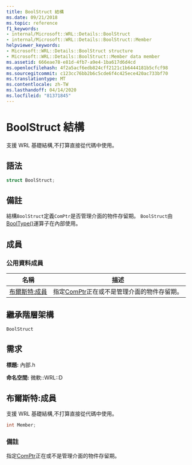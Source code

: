 ```yaml
---
title: BoolStruct 結構
ms.date: 09/21/2018
ms.topic: reference
f1_keywords:
- internal/Microsoft::WRL::Details::BoolStruct
- internal/Microsoft::WRL::Details::BoolStruct::Member
helpviewer_keywords:
- Microsoft::WRL::Details::BoolStruct structure
- Microsoft::WRL::Details::BoolStruct::Member data member
ms.assetid: 666eae78-e81d-4fb7-a9e4-1ba617d6d4cd
ms.openlocfilehash: 4f2a5acf6edb824cff2121c1b6444181b5cfcf98
ms.sourcegitcommit: c123cc76bb2b6c5cde6f4c425ece420ac733bf70
ms.translationtype: MT
ms.contentlocale: zh-TW
ms.lasthandoff: 04/14/2020
ms.locfileid: "81371845"
---
```

# <a name="boolstruct-structure"></a>BoolStruct 結構

支援 WRL 基礎結構,不打算直接從代碼中使用。

## <a name="syntax"></a>語法

```cpp
struct BoolStruct;
```

## <a name="remarks"></a>備註

結構`BoolStruct`定義`ComPtr`是否管理介面的物件存留期。 `BoolStruct`由[BoolType()](comptr-class.md#operator-microsoft-wrl-details-booltype)運算子在內部使用。

## <a name="members"></a>成員

### <a name="public-data-members"></a>公用資料成員

名稱                          | 描述
----------------------------- | ------------------------------------------------------------------------------------------------------------------
[布爾斯特:成員](#member) | 指定[ComPtr](comptr-class.md)正在或不是管理介面的物件存留期。

## <a name="inheritance-hierarchy"></a>繼承階層架構

`BoolStruct`

## <a name="requirements"></a>需求

**標題:** 內部.h

**命名空間:** 微軟::WRL::D

## <a name="boolstructmember"></a><a name="member"></a>布爾斯特:成員

支援 WRL 基礎結構,不打算直接從代碼中使用。

```cpp
int Member;
```

### <a name="remarks"></a>備註

指定[ComPtr](comptr-class.md)正在或不是管理介面的物件存留期。
